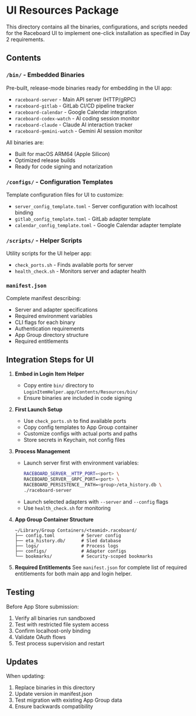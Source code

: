 # UI Resources Package

This directory contains all the binaries, configurations, and scripts needed for the Raceboard UI to implement one-click installation as specified in Day 2 requirements.

## Contents

### `/bin/` - Embedded Binaries
Pre-built, release-mode binaries ready for embedding in the UI app:
- `raceboard-server` - Main API server (HTTP/gRPC)
- `raceboard-gitlab` - GitLab CI/CD pipeline tracker
- `raceboard-calendar` - Google Calendar integration
- `raceboard-codex-watch` - AI coding session monitor
- `raceboard-claude` - Claude AI interaction tracker
- `raceboard-gemini-watch` - Gemini AI session monitor

All binaries are:
- Built for macOS ARM64 (Apple Silicon)
- Optimized release builds
- Ready for code signing and notarization

### `/configs/` - Configuration Templates
Template configuration files for UI to customize:
- `server_config_template.toml` - Server configuration with localhost binding
- `gitlab_config_template.toml` - GitLab adapter template
- `calendar_config_template.toml` - Google Calendar adapter template

### `/scripts/` - Helper Scripts
Utility scripts for the UI helper app:
- `check_ports.sh` - Finds available ports for server
- `health_check.sh` - Monitors server and adapter health

### `manifest.json`
Complete manifest describing:
- Server and adapter specifications
- Required environment variables
- CLI flags for each binary
- Authentication requirements
- App Group directory structure
- Required entitlements

## Integration Steps for UI

1. **Embed in Login Item Helper**
   - Copy entire `bin/` directory to `LoginItemHelper.app/Contents/Resources/bin/`
   - Ensure binaries are included in code signing

2. **First Launch Setup**
   - Use `check_ports.sh` to find available ports
   - Copy config templates to App Group container
   - Customize configs with actual ports and paths
   - Store secrets in Keychain, not config files

3. **Process Management**
   - Launch server first with environment variables:
     ```bash
     RACEBOARD_SERVER__HTTP_PORT=<port> \
     RACEBOARD_SERVER__GRPC_PORT=<port> \
     RACEBOARD_PERSISTENCE__PATH=<group>/eta_history.db \
     ./raceboard-server
     ```
   - Launch selected adapters with `--server` and `--config` flags
   - Use `health_check.sh` for monitoring

4. **App Group Container Structure**
   ```
   ~/Library/Group Containers/<teamid>.raceboard/
   ├── config.toml          # Server config
   ├── eta_history.db/      # Sled database
   ├── logs/                # Process logs
   ├── configs/             # Adapter configs
   └── bookmarks/           # Security-scoped bookmarks
   ```

5. **Required Entitlements**
   See `manifest.json` for complete list of required entitlements for both main app and login helper.

## Testing

Before App Store submission:
1. Verify all binaries run sandboxed
2. Test with restricted file system access
3. Confirm localhost-only binding
4. Validate OAuth flows
5. Test process supervision and restart

## Updates

When updating:
1. Replace binaries in this directory
2. Update version in manifest.json
3. Test migration with existing App Group data
4. Ensure backwards compatibility
